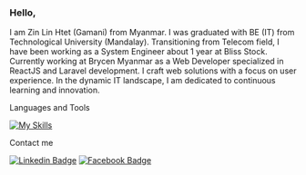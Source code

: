 <h3>Hello, </h3>

I am Zin Lin Htet (Gamani) from Myanmar. I was graduated with BE (IT) from Technological University (Mandalay). Transitioning from Telecom field, I have been working as a System Engineer about 1 year at Bliss Stock. Currently working at Brycen Myanmar as a Web Developer specialized in ReactJS and Laravel development. I craft web solutions with a focus on user experience. In the dynamic IT landscape, I am dedicated to continuous learning and innovation.

Languages and Tools

[![My Skills](https://skills.thijs.gg/icons?i=vuejs,react,php,laravel,bootstrap,tailwind,git,github,gitlab,vscode)](https://skills.thijs.gg)

Contact me

[![Linkedin Badge](https://img.shields.io/badge/Linkedin-E4405F?style=for-the-badge&logo=linkedin&logoColor=white)](https://www.linkedin.com/in/zinlinhtet/) 
[![Facebook Badge](https://img.shields.io/badge/Facebook-1877F2?style=for-the-badge&logo=facebook&logoColor=white)](https://www.facebook.com/zinlinhtetofficial) 
